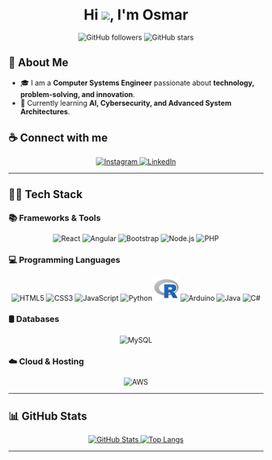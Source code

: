 <h1 align="center">Hi <img src="https://media.giphy.com/media/hvRJCLFzcasrR4ia7z/giphy.gif" width="35">, I'm Osmar </h1>

<p align="center">
  <img src="https://img.shields.io/github/followers/osmarmtzz?style=social" alt="GitHub followers">
  <img src="https://img.shields.io/github/stars/osmarmtzz?style=social" alt="GitHub stars">
</p>

## 🚀 About Me

- 🎓 I am a **Computer Systems Engineer** passionate about **technology, problem-solving, and innovation**.
- 🌱 Currently learning **AI, Cybersecurity, and Advanced System Architectures**.

## ☕ Connect with me  

<p align="center">
  <a href="https://www.instagram.com/x_osmar?igsh=OGVhOGFiOXlzaTB0&utm_source=qr" target="_blank">
    <img src="https://img.icons8.com/fluency/48/instagram-new.png" alt="Instagram">
  </a>
  <a href="https://www.linkedin.com/in/osmar-enrique-martinez-lopez-b228822b6/" target="_blank">
    <img src="https://img.icons8.com/fluency/48/linkedin.png" alt="LinkedIn">
  </a>
</p>

---

## 🧑‍💻 Tech Stack

### 📚 Frameworks & Tools
<p align="center">
  <img src="https://img.icons8.com/color/48/react-native.png" alt="React"/>
  <img src="https://img.icons8.com/color/48/angularjs.png" alt="Angular"/>
  <img src="https://img.icons8.com/color/48/bootstrap.png" alt="Bootstrap"/>
  <img src="https://img.icons8.com/fluency/48/node-js.png" alt="Node.js"/>
  <img src="https://img.icons8.com/color/48/php-logo.png" alt="PHP"/>
</p>

### 💻 Programming Languages
<p align="center">
  <img src="https://img.icons8.com/color/48/html-5--v1.png" alt="HTML5"/>
  <img src="https://img.icons8.com/color/48/css3.png" alt="CSS3"/>
  <img src="https://img.icons8.com/color/48/javascript--v1.png" alt="JavaScript"/>
  <img src="https://img.icons8.com/color/48/python.png" alt="Python"/>
  <img src="https://raw.githubusercontent.com/devicons/devicon/master/icons/r/r-original.svg" alt="R (Statistics)" width="48" height="48"/>
  <img src="https://img.icons8.com/color/48/arduino.png" alt="Arduino"/>
  <img src="https://img.icons8.com/color/48/java-coffee-cup-logo--v1.png" alt="Java"/>
  <img src="https://img.icons8.com/color/48/c-sharp-logo.png" alt="C#"/>
</p>

### 🛢️ Databases
<p align="center">
  <img src="https://img.icons8.com/color/48/mysql-logo.png" alt="MySQL"/>
</p>

### ☁️ Cloud & Hosting
<p align="center">
  <img src="https://img.icons8.com/color/48/amazon-web-services.png" alt="AWS"/>
</p>

---

## 📊 GitHub Stats  

<div align="center">
  <a href="https://github.com/osmarmtzz/github-readme-stats">
    <img height="180em" src="https://github-readme-stats.vercel.app/api?username=osmarmtzz&theme=algolia&show_icons=true" alt="GitHub Stats"/>
  </a>
  <a href="https://github.com/osmarmtzz/github-readme-stats">
    <img height="180em" src="https://github-readme-stats.vercel.app/api/top-langs/?username=osmarmtzz&theme=algolia&layout=compact" alt="Top Langs"/>
  </a>
</div>

---
